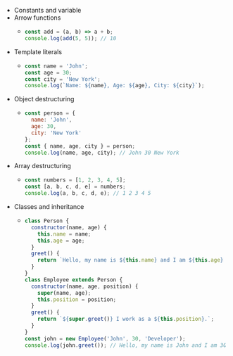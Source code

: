 
- Constants and variable
- Arrow functions
  - ```javascript
    const add = (a, b) => a + b;
    console.log(add(5, 5)); // 10
    ```
- Template literals
  - ```javascript
    const name = 'John';
    const age = 30;
    const city = 'New York';
    console.log(`Name: ${name}, Age: ${age}, City: ${city}`);
    ``` 
- Object destructuring
  - ```javascript
    const person = {
      name: 'John',
      age: 30,
      city: 'New York'
    };
    const { name, age, city } = person;
    console.log(name, age, city); // John 30 New York
    ``` 
- Array destructuring
  - ```javascript
    const numbers = [1, 2, 3, 4, 5];
    const [a, b, c, d, e] = numbers;
    console.log(a, b, c, d, e); // 1 2 3 4 5
    ```
- Classes and inheritance
  - ```javascript
    class Person {
      constructor(name, age) {
        this.name = name;
        this.age = age;
      }
      greet() {
        return `Hello, my name is ${this.name} and I am ${this.age} years old.`;
      }
    }
    class Employee extends Person {
      constructor(name, age, position) {
        super(name, age);
        this.position = position;
      }
      greet() {
        return `${super.greet()} I work as a ${this.position}.`;
      }
    }
    const john = new Employee('John', 30, 'Developer');
    console.log(john.greet()); // Hello, my name is John and I am 30 years old. I work as a Developer.
    ```
   